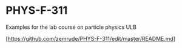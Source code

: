 # PHYS-F-311
Examples for the lab course on particle physics ULB


[https://github.com/zemrude/PHYS-F-311/edit/master/README.md]
